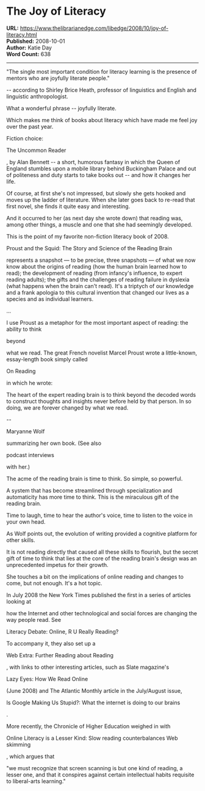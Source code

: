 # The Joy of Literacy

**URL:** https://www.thelibrarianedge.com/libedge/2008/10/joy-of-literacy.html  
**Published:** 2008-10-01  
**Author:** Katie Day  
**Word Count:** 638

---

"The single most important condition for literacy learning is the presence of mentors who are joyfully literate people."

-- according to Shirley Brice Heath, professor of linguistics and English and linguistic anthropologist.

What a wonderful phrase -- joyfully literate.

Which makes me think of books about literacy which have made me feel joy over the past year.

Fiction choice:

The Uncommon Reader

, by Alan Bennett -- a short, humorous fantasy in which the Queen of England stumbles upon a mobile library behind Buckingham Palace and out of politeness and duty starts to take books out -- and how it changes her life.

Of course, at first she's not impressed, but slowly she gets hooked and moves up the ladder of literature.  When she later goes back to re-read that first novel, she finds it quite easy and interesting.

And it occurred to her (as next day she wrote down) that reading was, among other things, a muscle and one that she had seemingly developed.

This is the point of my favorite non-fiction literacy book of 2008.

Proust and the Squid: The Story and Science of the Reading Brain

represents a snapshot — to be precise, three snapshots — of what we now know about the origins of reading (how the human brain learned how to read); the development of reading (from infancy's influence, to expert reading adults); the gifts and the challenges of reading failure in dyslexia (what happens when the brain can't read). It's a triptych of our knowledge and a frank apologia to this cultural invention that changed our lives as a species and as individual learners.

...

I use Proust as a metaphor for the most important aspect of reading: the ability to think

beyond

what we read.  The great French novelist Marcel Proust wrote a little-known, essay-length book simply called

On Reading

in which he wrote:

The heart of the expert reading brain is to think beyond the decoded words to construct thoughts and insights never before held by that person. In so doing, we are forever changed by what we read.

--

Maryanne Wolf

summarizing her own book.  (See also

podcast interviews

with her.)

The acme of the reading brain is time to think.  So simple, so powerful.

A system that has become streamlined through specialization and automaticity has more time to think.  This is the miraculous gift of the reading brain.

Time to laugh, time to hear the author's voice, time to listen to the voice in your own head.

As Wolf points out, the evolution of writing provided a cognitive platform for other skills.

It is not reading directly that caused all these skills to flourish, but the secret gift of time to think that lies at the core of the reading brain's design was an unprecedented impetus for their growth.

She touches a bit on the implications of online reading and changes to come, but not enough.  It's a hot topic.

In July 2008 the New York Times published the first in a series of articles looking at

how the Internet and other technological and social forces are changing the way people read.  See

Literacy Debate: Online, R U Really Reading?

To accompany it, they also set up a

Web Extra: Further Reading about Reading

, with links to other interesting articles, such as Slate magazine's

Lazy Eyes: How We Read Online

(June 2008) and The Atlantic Monthly article in the July/August issue,

Is Google Making Us Stupid?: What the internet is doing to our brains

.

More recently, the Chronicle of Higher Education weighed in with

Online Literacy is a Lesser Kind: Slow reading counterbalances Web skimming

, which argues that

"we must recognize that screen scanning is but one kind of reading, a lesser one, and that it conspires against certain intellectual habits requisite to liberal-arts learning."
